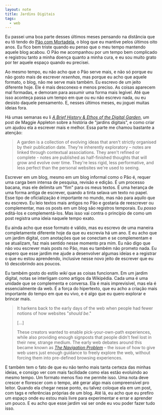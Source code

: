 ```yaml
---
layout: note
title: Jardins Digitais
tags:
  - web
---
```


Eu passei uma boa parte desses últimos meses pensando na distância que eu tô tendo do [Pão com Mortadela](https://paomortadela.com.br), o blog que eu mantive pelos últimos oito anos. Eu fico bem triste quando eu penso que o meu tempo mantendo aquele blog acabou. O Pão me acompanhou por um tempo bem complicado e registrou tanto a minha doença quanto a minha cura, e eu sou muito grato por ter aquele espaço quando eu precisei.

Ao mesmo tempo, eu não acho que o Pão serve mais, e não só porque eu não gosto mais de escrever *resenhas*, mas porque eu acho que aquele formato, o blog, não me serve mais também. Eu escrevo de um jeito diferente hoje. Ele é mais desconexo e menos preciso. As coisas aparecem mal formadas, e demoram para assumir uma forma mais legível. Até que isso aconteça passa um tempo em que ou eu não escrevo nada, ou eu desisto daquele pensamento. E, nesses últimos meses, eu joguei muitas ideias fora.


Há umas semanas eu li [*A Brief History & Ethos of the Digital Garden*](https://maggieappleton.com/garden-history), um post de Maggie Appleton sobre a história de "jardins digitais", e como criar um ajudou ela a escrever mais e melhor. Essa parte me chamou bastante a atenção:

> A garden is a collection of evolving ideas that aren't strictly organised by their publication date. They're inherently exploratory – notes are linked through contextual associations. They aren't refined or complete - notes are published as half-finished thoughts that will grow and evolve over time. They're less rigid, less performative, and less perfect than the personal websites we're used to seeing.

Escrever em um blog, mesmo em um blog informal como o Pão é, requer uma carga bem intensa de pesquisa, revisão e edição. É um processo bacana, mas ele delimita um "fim" para os meus textos. É uma herança de uma forma antiga de escrever, quando a tinta selava um texto no papel. Esse tipo de oficialização é importante no mundo, mas não para aquilo que eu escrevo. Eu leio textos mais antigos no Pão e gostaria de reescrever ou complementar, mas os posts em um blog são registros temporais. Eu *posso* editá-los e complementá-los. Mas isso vai contra o princípio de como um post registra uma ideia naquele tempo exato.

Eu ainda acho que esse formato é válido, mas eu escrevo de uma maneira completamente diferente hoje da que eu escrevia há um ano. E eu acho que um jardim digital, com anotações que se conectam e se complementam e se atualizam, faz mais sentido nesse momento pra mim. Eu não digo que não vou escrever mais posts no Pão, mas eu também não prometo nada. Eu espero que esse jardim me ajude a desenvolver algumas ideias e a registrar o que eu estou aprendendo, inclusive nesse novo jeito de escrever que eu tô descobrindo aos poucos.

Eu também gosto do estilo *wiki* que as coisas funcionam. Em um jardim digital, notas se interligam como artigos da Wikipédia. Cada uma é uma unidade que se complementa e conversa. Ela é mais imprevisível, mas ela é essencialmente da web. É a força do hipertexto, que eu acho a criação mais importante do tempo em que eu vivo, e é algo que eu quero explorar e brincar mais.

> It harkens back to the early days of the web when people had fewer notions of how websites "*should be*."
>
> [...]
>
> These creators wanted to enable pick-your-own-path experiences, while also providing enough signposts that people didn't feel lost in their new, strange medium. The early web debates around this became known as [*The Navigation Problem*](https://link.springer.com/chapter/10.1007/978-3-642-55991-4_31) – the issue of how to give web users just enough guidance to freely explore the web, without forcing them into pre-defined browsing experiences.

E também tem o fato de que eu não tenho mais tanta certeza das minhas ideias, e consigo ver com mais facilidade como elas estão evoluindo ao mesmo tempo. Um formato menos fixo me permite isso. Uma nota deve crescer e florescer com o tempo, até gerar algo mais compreensível pro leitor. Quando ela chegar nesse ponto, eu talvez coloque ela em um post, com tags e referências próprias de um blog. Até lá, eu acho que eu prefiro um espaço onde eu estou mais livre para experimentar e errar e aprender um pouco. E eu acho que esse jardim vai ser onde eu vou poder fazer tudo isso.
